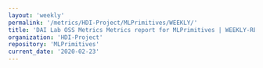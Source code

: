 ```yaml
---
layout: 'weekly'
permalink: '/metrics/HDI-Project/MLPrimitives/WEEKLY/'
title: 'DAI Lab OSS Metrics Metrics report for MLPrimitives | WEEKLY-REPORT-2020-02-23'
organization: 'HDI-Project'
repository: 'MLPrimitives'
current_date: '2020-02-23'
---
```

